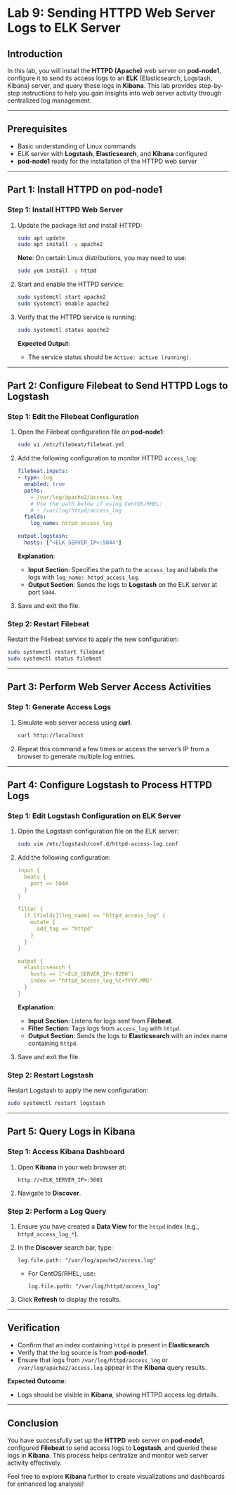 # Lab 9: Sending HTTPD Web Server Logs to ELK Server

## Introduction

In this lab, you will install the **HTTPD (Apache)** web server on **pod-node1**, configure it to send its access logs to an **ELK** (Elasticsearch, Logstash, Kibana) server, and query these logs in **Kibana**. This lab provides step-by-step instructions to help you gain insights into web server activity through centralized log management.

---

## Prerequisites

- Basic understanding of Linux commands
- ELK server with **Logstash**, **Elasticsearch**, and **Kibana** configured
- **pod-node1** ready for the installation of the HTTPD web server

---

## Part 1: Install HTTPD on pod-node1

### Step 1: Install HTTPD Web Server

1. Update the package list and install HTTPD:

   ```bash
   sudo apt update
   sudo apt install -y apache2
   ```

   **Note**: On certain Linux distributions, you may need to use:

   ```bash
   sudo yum install -y httpd
   ```

2. Start and enable the HTTPD service:

   ```bash
   sudo systemctl start apache2
   sudo systemctl enable apache2
   ```

3. Verify that the HTTPD service is running:

   ```bash
   sudo systemctl status apache2
   ```

   **Expected Output**:
   - The service status should be `Active: active (running)`.

---

## Part 2: Configure Filebeat to Send HTTPD Logs to Logstash

### Step 1: Edit the Filebeat Configuration

1. Open the Filebeat configuration file on **pod-node1**:

   ```bash
   sudo vi /etc/filebeat/filebeat.yml
   ```

2. Add the following configuration to monitor HTTPD `access_log`:

   ```yaml
   filebeat.inputs:
   - type: log
     enabled: true
     paths:
       - /var/log/apache2/access.log
       # Use the path below if using CentOS/RHEL:
       # - /var/log/httpd/access_log
     fields:
       log_name: httpd_access_log

   output.logstash:
     hosts: ["<ELK_SERVER_IP>:5044"]
   ```

   **Explanation**:
   - **Input Section**: Specifies the path to the `access_log` and labels the logs with `log_name: httpd_access_log`.
   - **Output Section**: Sends the logs to **Logstash** on the ELK server at port `5044`.

3. Save and exit the file.

### Step 2: Restart Filebeat

Restart the Filebeat service to apply the new configuration:

```bash
sudo systemctl restart filebeat
sudo systemctl status filebeat
```

---

## Part 3: Perform Web Server Access Activities

### Step 1: Generate Access Logs

1. Simulate web server access using **curl**:

   ```bash
   curl http://localhost
   ```

2. Repeat this command a few times or access the server’s IP from a browser to generate multiple log entries.

---

## Part 4: Configure Logstash to Process HTTPD Logs

### Step 1: Edit Logstash Configuration on ELK Server

1. Open the Logstash configuration file on the ELK server:

   ```bash
   sudo vim /etc/logstash/conf.d/httpd-access-log.conf
   ```

2. Add the following configuration:

   ```yaml
   input {
     beats {
       port => 5044
     }
   }

   filter {
     if [fields][log_name] == "httpd_access_log" {
       mutate {
         add_tag => "httpd"
       }
     }
   }

   output {
     elasticsearch {
       hosts => ["<ELK_SERVER_IP>:9200"]
       index => "httpd_access_log_%{+YYYY.MM}"
     }
   }
   ```

   **Explanation**:
   - **Input Section**: Listens for logs sent from **Filebeat**.
   - **Filter Section**: Tags logs from `access_log` with `httpd`.
   - **Output Section**: Sends the logs to **Elasticsearch** with an index name containing `httpd`.

3. Save and exit the file.

### Step 2: Restart Logstash

Restart Logstash to apply the new configuration:

```bash
sudo systemctl restart logstash
```

---

## Part 5: Query Logs in Kibana

### Step 1: Access Kibana Dashboard

1. Open **Kibana** in your web browser at:

   ```text
   http://<ELK_SERVER_IP>:5601
   ```

2. Navigate to **Discover**.

### Step 2: Perform a Log Query

1. Ensure you have created a **Data View** for the `httpd` index (e.g., `httpd_access_log_*`).
2. In the **Discover** search bar, type:

   ```text
   log.file.path: "/var/log/apache2/access.log"
   ```

   - For CentOS/RHEL, use:

     ```text
     log.file.path: "/var/log/httpd/access_log"
     ```

3. Click **Refresh** to display the results.

---

## Verification

- Confirm that an index containing `httpd` is present in **Elasticsearch**.
- Verify that the log source is from **pod-node1**.
- Ensure that logs from `/var/log/httpd/access_log` or `/var/log/apache2/access.log` appear in the **Kibana** query results.

**Expected Outcome**:

- Logs should be visible in **Kibana**, showing HTTPD access log details.

---

## Conclusion

You have successfully set up the **HTTPD** web server on **pod-node1**, configured **Filebeat** to send access logs to **Logstash**, and queried these logs in **Kibana**. This process helps centralize and monitor web server activity effectively.

Feel free to explore **Kibana** further to create visualizations and dashboards for enhanced log analysis!
